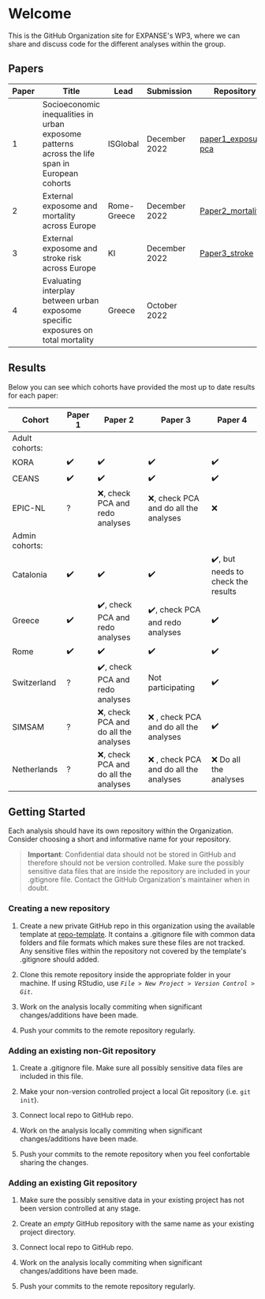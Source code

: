 # Welcome

This is the GitHub Organization site for EXPANSE's WP3, where we can share and discuss code for the different analyses within the group.

## Papers

| Paper | Title                                                                                          | Lead        | Submission    | Repository                                                   |
|-------|------------------------------------------------------------------------------------------------|-------------|---------------|--------------------------------------------------------------|
| 1     | Socioeconomic inequalities in urban exposome patterns across the life span in European cohorts | ISGlobal    | December 2022 | [paper1_exposure-pca](https://github.com/expanse-wp-3/paper1_exosure-pca) |
| 2     | External exposome and mortality across Europe                                                  | Rome-Greece | December 2022 | [Paper2_mortality](https://github.com/expanse-wp-3/paper2_mortality) |
| 3     | External exposome and stroke risk across Europe                                                | KI          | December 2022 | [Paper3_stroke](https://github.com/expanse-wp-3/paper3_stroke) |
| 4     | Evaluating interplay between urban exposome specific exposures on total mortality              | Greece      | October  2022 |                                                              |

## Results

Below you can see which cohorts have provided the most up to date results for each paper:

| Cohort      | Paper 1            | Paper 2 | Paper 3 | Paper 4             |
|-------------|--------------------|---------|---------|---------------------|
| Adult cohorts:                                                             |
| KORA        | :heavy_check_mark: | :heavy_check_mark: | :heavy_check_mark: | :heavy_check_mark: |
| CEANS       | :heavy_check_mark: | :heavy_check_mark: | :heavy_check_mark: | :heavy_check_mark: |
| EPIC-NL     | ? |  :x:, check PCA and redo analyses |  :x:, check PCA and do all the analyses |   :x: |
| Admin cohorts:                                                             |
| Catalonia   | :heavy_check_mark: |  :heavy_check_mark: | :heavy_check_mark:  | :heavy_check_mark:, but needs to check the results|
| Greece      |  :heavy_check_mark:| :heavy_check_mark:, check PCA and redo analyses |  :heavy_check_mark:, check PCA and redo analyses |  :heavy_check_mark:|
| Rome        | :heavy_check_mark:  | :heavy_check_mark: |  :heavy_check_mark: |:heavy_check_mark:|
| Switzerland | ? | :heavy_check_mark:, check PCA and redo analyses |   Not participating | :heavy_check_mark: |
| SIMSAM      | ? | :x:, check PCA and do all the analyses |  :x: , check PCA and do all the analyses | :heavy_check_mark: |
| Netherlands | ? | :x:, check PCA and do all the analyses |  :x: , check PCA and do all the analyses | :x: Do all the analyses |


## Getting Started

Each analysis should have its own repository within the Organization. Consider choosing a short and informative name for your repository.

>**Important**: Confidential data should not be stored in GitHub and therefore should not be version controlled. Make sure the possibly sensitive data files that are inside the repository are included in your .gitignore file. Contact the GitHub Organization's maintainer when in doubt.

### Creating a new repository

1. Create a new private GitHub repo in this organization using the available template at [repo-template](https://github.com/expanse-wp-3/repo-template). It contains a .gitignore file with common data folders and file formats which makes sure these files are not tracked. Any sensitive files within the repository not covered by the template's .gitignore should added.

2. Clone this remote repository inside the appropriate folder in your machine. If using RStudio, use *`File > New Project > Version Control > Git`*.

3. Work on the analysis locally commiting when significant changes/additions have been made.

4. Push your commits to the remote repository regularly.

### Adding an existing non-Git repository

1. Create a .gitignore file. Make sure all possibly sensitive data files are included in this file.

2. Make your non-version controlled project a local Git repository (i.e. `git init`).

3. Connect local repo to GitHub repo.

4. Work on the analysis locally commiting when significant changes/additions have been made.

5. Push your commits to the remote repository when you feel confortable sharing the changes.

### Adding an existing Git repository

1. Make sure the possibly sensitive data in your existing project has not been version controlled at any stage.

2. Create an *empty* GitHub repository with the same name as your existing project directory.

3. Connect local repo to GitHub repo.

4. Work on the analysis locally commiting when significant changes/additions have been made.

5. Push your commits to the remote repository regularly.

